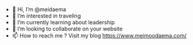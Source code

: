 - 👋 Hi, I’m @meidaema
- 👀 I’m interested in traveling
- 🌱 I’m currently learning about leadership
- 💞️ I’m looking to collaborate on your website
- 📫 How to reach me ? Visit my blog https://www.meimoodaema.com/

<!---
meidaema/meidaema is a ✨ special ✨ repository because its `README.md` (this file) appears on your GitHub profile.
You can click the Preview link to take a look at your changes.
--->
